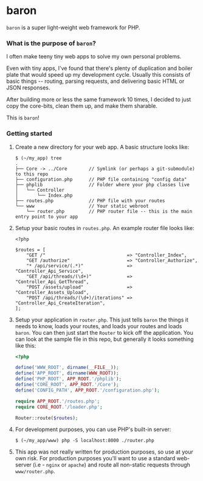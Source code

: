 # baron

`baron` is a super light-weight web framework for PHP.

### What is the purpose of `baron`? 

I often make teeny tiny web apps to solve my own personal problems.

Even with tiny apps, I've found that there's plenty of duplication and 
boiler plate that would speed up my development cycle.  Usually this
consists of basic things -- routing, parsing requests, and 
delivering basic HTML or JSON responses.

After building more or less the same framework 10 times, I decided
to just copy the core-bits, clean them up, and make them sharable.

This is `baron`!

### Getting started

1. Create a new directory for your web app.  A basic structure looks like:

    ```
    $ (~/my_app) tree
    .
    ├── Core -> ../Core        // Symlink (or perhaps a git-submodule) to this repo
    ├── configuration.php      // PHP file containing "config data"
    ├── phplib                 // Folder where your php classes live
    │   └── Controller
    │       └── Index.php
    ├── routes.php             // PHP file with your routes
    └── www                    // Your static webroot
        └── router.php         // PHP router file -- this is the main entry point to your app
    ```

2.  Setup your basic routes in `routes.php`.   An example router file looks like:

    ```
    <?php

    $routes = [
        "GET /"                              => "Controller_Index",
        "GET /authorize"                     => "Controller_Authorize",
        "* /api/service/(.*)"                => "Controller_Api_Service",
        "GET /api/threads/(\d+)"             => "Controller_Api_GetThread",
        "POST /assets/upload"                => "Controller_Assets_Upload",
        "POST /api/threads/(\d+)/iterations" => "Controller_Api_CreateIteration",
    ];
    ```

3. Setup your application in `router.php`. This just tells `baron` the things
it needs to know, loads your routes, and loads your routes and loads `baron`.
You can then just start the `Router` to kick off the application.  You can look
at the sample file in this repo, but generally it looks something like this:

    ```php
    <?php

    define('WWW_ROOT', dirname(__FILE__));
    define('APP_ROOT', dirname(WWW_ROOT));
    define('PHP_ROOT', APP_ROOT.'/phplib');
    define('CORE_ROOT', APP_ROOT.'/Core');
    define('CONFIG_PATH', APP_ROOT.'/configuration.php');

    require APP_ROOT.'/routes.php';
    require CORE_ROOT.'/loader.php';

    Router::route($routes);
    ```

4.  For development purposes, you can use PHP's built-in server:

    ```
    $ (~/my_app/www) php -S localhost:8000 ./router.php
    ```

5. This app was not really written for production purposes, so use at your own risk. For production purposes
you'll want to use a standard web-server (i.e - `nginx` or `apache`) and route all non-static requests
through `www/router.php`.


